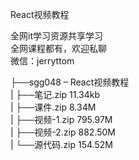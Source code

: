 React视频教程

全网it学习资源共享学习<br>全网课程都有，欢迎私聊<br>微信：jerryttom<br>

├──sgg048 – React视频教程<br> | ├──笔记.zip 11.34kb<br> | ├──课件.zip 8.34M<br> | ├──视频-1.zip 795.97M<br> | ├──视频-2.zip 882.50M<br> | └──源代码.zip 154.52M